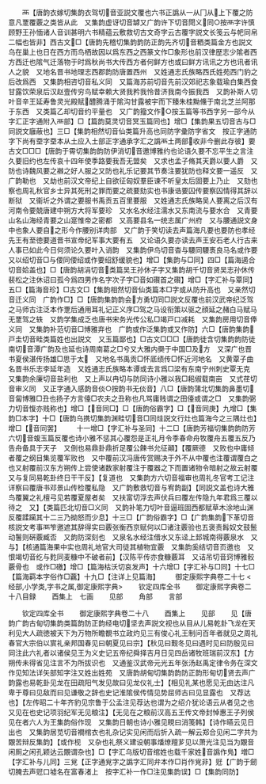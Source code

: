 <!-- { "loadSidebar": true } -->
　　襾【唐韵衣嫁切集韵衣驾切音亚説文覆也六书正譌从一从冂从上下覆之防意凡覂覆覈之类皆从此　又集韵虚讶切音罅又广韵许下切音閜义同○按襾字许慎顾野王孙愐诸人音训甚明六书精蕴云敷救切古文奇字云古覆字説文长笺云与帊同帛二幅也皆非】西古文□【唐韵先稽切集韵韵防正韵先齐切音粞类篇金方也説文乌在巢上也日在西方而鸟栖故因以爲东西之西篆文作□象形也前汉律歴志少隂者西方西迁也隂气迁落物于时爲秋尚书大传西方者何鲜方也或曰鲜方讯讯之方也讯者讯人之貌　又地名晋书地理志西郡韵防唐置西州　又姓通志氏族略西氏姓苑西门豹之后改爲西　又集韵相咨切音私义同　又篇海苏前切音先前汉郊祀志象载瑜白集西食甘露饮荣泉后汉赵壹传穷鸟赋幸赖大贤我矜我怜昔济我南今振我西　又韵补斯人切叶音辛王延寿鲁灵光殿赋醴腾涌于隂沟甘露被宇而下臻朱桂黝儵于南北芝兰阿那于东西　又类篇乙却切音约平量也　又广韵籀文作○按玉篇等书西字另一部今从字汇正字通附入襾部】□【篇韵莫灵切音冥玉篇同也】增□【集韵果五切音古与□同説文廱蔽也】三□【集韵相然切音仙类篇升高也同防字彚防字省文　按正字通防字下尚有垔字垔本从土应入土部正字通承字汇之譌襾土两部收非今删此存彼】要古文□□□【唐韵于霄切集韵韵防伊消切音邀博雅约也论语久要不忘平生之言注久要旧约也左传哀十四年使季路要我吾无盟矣　又求也孟子脩其天爵以要人爵　又防也诗魏风要之襋之好人服之又防也礼乐记要其节奏注要犹防也释文要一遥反　又广韵勒也　又劫也前汉文帝纪上自欲征匈奴羣臣谏不听皇太后固要上乃止　又劾也察也周礼秋官乡士异其死刑之罪而要之疏要劾实也书康诰要囚传要察囚情得其辞以断狱　又衞圻之外谓之要服书禹贡五百里要服　又姓通志氏族略吴人要离之后汉有河南令要兢唐建中朔方大将军要珍　又水名水经注濡水又东南流与要水合　又青要山名山海经青要之山寔惟帝之密都　又高要县名一统志属广州府　又与腰通説文身中也象人要自之形今作腰别详肉部　又广韵于笑切读去声篇海凡要也要防也孝经先王有至徳要道晋书宣帝纪军事大要有五　又论语久要亦读去声王安石老人行古来人事已如此今日何须论久要叶入诮韵　又集韵伊鸟切音杳与騕同騕褭良马名或作要　又以绍切音□与偠同偠绍或作要绍舒缓貌也】增□【集韵与□同】四□【篇海遏合切音姶盖也】□【唐韵胡涓切音类篇吴王孙休子字又集韵胡千切音贤吴志孙休传裴松之注休诏曰孤今爲四男作名字次子字□音如礥首之礥】增□【字汇补与覃同】五□【篇海音珍】□古文□【集韵相然切音仙类篇本□字或从防升高也　又亲然切音迁义同　广韵作□】□【唐韵集韵韵会方勇切同□説文反覆也前汉武帝纪泛驾之马师古注泛本作覂后通用耳礼记正义序□驾之马设衔策以驱之顔延之赭白马赋马无覂驾之轶　又韵学集成乏也唐书宋务光传公私□竭戸口减耗　又集韵房用切音俸义同　又集韵补范切音□博雅弃也　广韵或作泛集韵或又作防】六□【唐韵集韵戸圭切音畦类篇姓也出説文　又玉篇鄙也】□古文□□□【唐韵徒含切集韵韵防徒南切音潭广韵及也延也诗周南葛之□兮又大雅内奰于中国□及方　又深广也晋书夏侯湛传扬雄□思于太　又地名书禹贡□怀厎绩传□怀近河地名　又黄覃子曲名晋书乐志李延年造　又姓通志氏族略本谭或去言爲□梁有东南宁州刺史覃无克　又集韵余廉切音盐利也　又上声以冉切与防同诗小雅以我□耜俶载南亩　又式荏切音审义同　又正字通入感韵音倓○按韵书无倓音】八□【唐韵蒲北切集韵鼻墨切音匐博雅□丑也扬子方言儓□农夫之丑称也凡骂庸贱谓之田儓或谓之□　又集韵弼力切音愎亦贱称也】增□【音同□】□【唐韵俗霸字】□【音同庚】九增□【集韵□本字】十□【唐韵乌携切集韵渊畦切音□同烓説文行灶也篇海今之三隅灶也】增□【音同罢】
　　十一增□【字汇补与圣同】十二□【唐韵芳福切集韵韵防芳六切音蝮玉篇反覆也诗小雅不惩其心覆怨是正礼月令季春命舟牧覆舟五覆五反乃告舟备具于天子　又倒也易鼎卦鼎折足覆公餗书允征顚】【覆厥德　又败也中庸倾者覆之纲目集览覆军败也　又中覆前汉冯唐传赏赐决于外不从中覆也注覆谓覆白之也又射覆前汉东方朔传上尝使诸数家射覆注于覆器之下而置诸物令暗射之故云射覆　又与复同易乾卦终日干干反】【复道也　又集韵方六切音福审也周礼冬官考工记注详察曰覆唐书邓景山传检覆私隐　又广韵敷救切音与宥韵副】【同説文盖也诗大雅鸟覆翼之礼檀弓见若覆夏屋者矣　又扶富切浮去声伏兵曰覆左传隐九年君爲三覆以待之　又】【类篇匹北切音□义同　又韵补笔力切叶音逼班固西都赋草木涂地山渊反覆蹂躏其十二三乃拗怒而少息】十三□【广韵俗霸字】□【广韵集韵下革切音核説文考事襾笮邀遮其辞得实曰覈张衡西京赋何以□诸注覈验也五褒责髥奴文鼓鬛动鬐则硏覈臧否　又韵防深刻也　又泉名水经注借水又东迳上邽城南得覈泉水　又与】【核通篇海果中实也周礼地官大司徒其植物宜覈　又集韵奚结切音页邀也　又恨竭切音纥与麧同麦糠中不破者前】【汉陈平传亦食糠覈耳　又诘吊切音窍博雅骹覈骨也　或作□礉】增□【篇海枯沃切哀发声】十六增□【字汇补与□同】十七□【篇海羁本字俗作□覊】十九□【注详上见篇海】
　　御定康熙字典卷二十七
<经部,小学类,字书之属,御定康熙字典>
　　钦定四库全书
　　御定康熙字典卷二十八目録
　　酉集上　七画
　　见部
　　角部
　　言部










　　钦定四库全书
　　御定康熙字典卷二十八
　　酉集上
　　见部
　　见【唐韵广韵古甸切集韵类篇韵防正韵经电切坚去声説文视也从目从儿易乾卦飞龙在天利见大人疏徳被天下为万物所瞻覩书立政灼见三有俊心礼王制问百年者就见之周礼春官大宗伯以賔礼亲邦国春见曰朝夏见曰宗】【秋见曰觐冬见曰遇时见曰防殷见曰同注此六礼者以诸侯见王为义史记五帝纪舜择吉月日见四岳诸牧班瑞前汉东】【方朔传未得省见注言不为所拔识也　又通鉴汉武帝元光五年张汤赵禹定律令务在深文作见知法详矢部知字注又姓出姓苑　又唐韵胡甸切集韵韵防正韵形甸切贤去声广韵露也易乾卦见龙在田疏阳气发见故曰见龙仪礼士】【相见礼某也愿见无由达注凡卑于尊曰见敌而曰见谦敬之辞也史记淮隂侯传情见势屈师古曰见显露也　又荐达也】【左传昭二十年齐豹见宗鲁于公孟注见荐达也谓为之绍介犹论语云从者见之也　又见在也史记项羽纪军无见粮注】【无见在之粮前汉高五王传文帝封悼惠王子列侯见在者六人为王集韵俗作现　又集韵日朝也诗小雅见睍曰消笺韩】【诗作曣云见日出也　又集韵居苋切音襉棺衣也礼杂记实见闲而后折入疏一解云郑合见闲二字共为覵苦辩反集韵】【或作枧　又杂也礼祭义建设朝事燔燎羶芗见以萧光注见当为覵音闲厠之闲孔颖达云覵谓杂也】□【字汇乌版切音绾姓也载千家姓音譌作鳬】増□【字汇补与儿同】三覍【正字通覍字之譌字汇同弁本作□肖作覍非】觃【广韵于劒切腌去声觃口墟名在富春渚上　按字汇补一作□注见集韵误】□【集韵同防】
